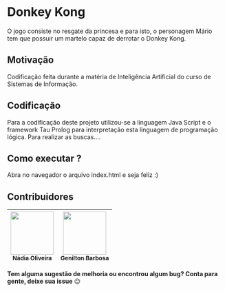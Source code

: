 # Donkey Kong
O jogo consiste no resgate da princesa e para isto, o personagem Mário tem que possuir um martelo capaz de derrotar o Donkey Kong. 
## Motivação
Codificação feita durante a matéria de Inteligência Artificial do curso de Sistemas de Informação.
## Codificação
Para a codificação deste projeto utilizou-se a linguagem Java Script e o framework Tau Prolog para interpretação esta linguagem de programação lógica. Para realizar as buscas....
## Como executar ?
Abra no navegador o arquivo index.html e seja feliz :)
## Contribuidores
[<img src="https://avatars0.githubusercontent.com/u/41811634?s=460&v=4" width="100px;"/><br/><sub><b>Nádia Oliveira</b></sub>](https://github.com/NadiaOliver)<br /> |[<img src="https://avatars1.githubusercontent.com/u/51803882?s=460&v=4" width="100px;"/><br /><sub><b>Genilton Barbosa</b></sub>](https://github.com/genilton2528)<br />
--------- | ------


**Tem alguma sugestão de melhoria ou encontrou algum bug? Conta para gente, deixe sua issue** :wink:
